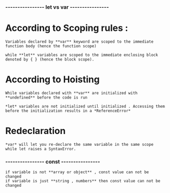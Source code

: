### ---------------- let vs var ----------------

# According to Scoping rules  :
    Variables declared by **var** keyword are scoped to the immediate function body (hence the function scope) 
    
    while **let** variables are scoped to the immediate enclosing block denoted by { } (hence the block scope).

# According to Hoisting
    While variables declared with **var** are initialized with **undefined** before the code is run

    *let* variables are not initialized until initialized . Accessing them before the initialization results in a *ReferenceError*

# Redeclaration
    *var* will let you re-declare the same variable in the same scope while let raises a SyntaxError.


### ---------------- const ----------------

    if variable is not **array or object** , const value can not be changed 
    if variable is just **string , numbers** then const value can not be changed